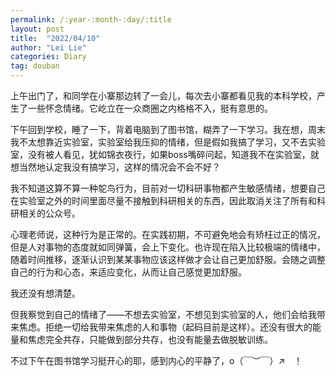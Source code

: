 ```yaml
---
permalink: /:year-:month-:day/:title
layout: post
title:  "2022/04/10"
author: "Lei Lie"
categories: Diary
tag: douban
---
```


上午出门了，和同学在小寨那边转了一会儿，每次去小寨都看见我的本科学校，产生了一些怀念情绪。它屹立在一众商圈之内格格不入，挺有意思的。

下午回到学校，睡了一下，背着电脑到了图书馆，糊弄了一下学习。我在想，周末我不太想靠近实验室，实验室给我压抑的情绪，但是假如我搞了学习，又不去实验室，没有被人看见，犹如锦衣夜行，如果boss嘴碎问起，知道我不在实验室，就想当然地认定我没有搞学习，这样的情况会不会不好？

我不知道这算不算一种鸵鸟行为，目前对一切科研事物都产生敏感情绪，想要自己在实验室之外的时间里面尽量不接触到科研相关的东西，因此取消关注了所有和科研相关的公众号。

心理老师说，这种行为是正常的。在实践初期，不可避免地会有矫枉过正的情况，但是人对事物的态度就如同弹簧，会上下变化。也许现在陷入比较极端的情绪中，随着时间推移，逐渐认识到某某事物应该这样做才会让自己更加舒服。会随之调整自己的行为和心态，来适应变化，从而让自己感觉更加舒服。

我还没有想清楚。

但我察觉到自己的情绪了——不想去实验室，不想见到实验室的人，他们会给我带来焦虑。拒绝一切给我带来焦虑的人和事物（起码目前是这样）。还没有很大的能量和焦虑完全共存，只能做到部分共存，也没有能量去做脱敏训练。

不过下午在图书馆学习挺开心的耶，感到内心的平静了，o（￣︶￣）↗　！